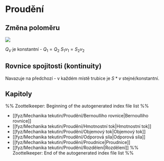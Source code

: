 # Proudění

## Změna poloměru
![](Pasted%20image%2020221121105435.png)

$Q_V$ je konstantní - $Q_1=Q_2$
$S_1v_1=S_2v_2$

## Rovnice spojitosti (kontinuity)

Navazuje na předchozí - v každém místě trubice je $S*v$ stejné/konstantní.

## Kapitoly
%% Zoottelkeeper: Beginning of the autogenerated index file list  %%
-  [[fyz/Mechanika tekutin/Proudění/Bernoulliho rovnice|Bernoulliho rovnice]]
-  [[fyz/Mechanika tekutin/Proudění/Hmotnostní tok|Hmotnostní tok]]
-  [[fyz/Mechanika tekutin/Proudění/Objemový tok|Objemový tok]]
-  [[fyz/Mechanika tekutin/Proudění/Odporová síla|Odporová síla]]
-  [[fyz/Mechanika tekutin/Proudění/Proudnice|Proudnice]]
-  [[fyz/Mechanika tekutin/Proudění/Rozdělení|Rozdělení]]
%% Zoottelkeeper: End of the autogenerated index file list  %%
